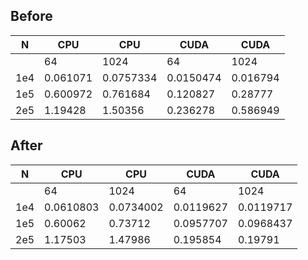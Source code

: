 ## Before

|   N    |     CPU      |     CPU      |    CUDA     |    CUDA     |
|--------|--------------|--------------|-------------|-------------|
|        |     64       |    1024      |     64      |    1024     |
| 1e4 | 0.061071 | 0.0757334 |   0.0150474   |  0.016794  |
| 1e5 | 0.600972 | 0.761684 |  0.120827 | 0.28777 |
| 2e5 | 1.19428 | 1.50356 | 0.236278 | 0.586949 |

## After
|   N    |     CPU      |     CPU      |    CUDA     |    CUDA     |
|--------|--------------|--------------|-------------|-------------|
|        |     64       |    1024      |     64      |    1024     |
| 1e4 | 0.0610803 | 0.0734002 |   0.0119627   |  0.0119717  |
| 1e5 | 0.60062 | 0.73712 |  0.0957707 | 0.0968437 |
| 2e5 | 1.17503 | 1.47986 | 0.195854 | 0.19791 |